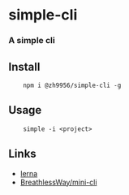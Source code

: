 # simple-cli

### A simple cli

## Install

```
    npm i @zh9956/simple-cli -g
```

## Usage

```
    simple -i <project>
```

## Links

- [lerna](https://github.com/lerna/lerna)
- [BreathlessWay/mini-cli](https://github.com/BreathlessWay/mini-cli)
